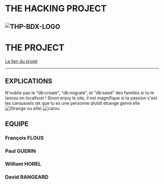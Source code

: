 # THE HACKING PROJECT
![THP-BDX-LOGO](http://image.noelshack.com/fichiers/2018/45/1/1541412703-thpbdx1.png)
---
# THE PROJECT

[Le lien du projet](https://car-ou-sel.herokuapp.com/)

---
## EXPLICATIONS

N'oublie pas le "db:create", "db:migrate", et "db:seed" des familles si tu le lances en localhost !
Sinon enjoy le site, il est magnifique si ta passion c'est les caroussels (et que tu es une personne plutôt étrange
genre elle
![Strange](https://media.giphy.com/media/4NrIV7ECIl6IG0OukS/giphy.gif) 
ou elle)
![carou](https://media.giphy.com/media/EsLPGRncATA0E/giphy.gif)


## EQUIPE

### François FLOUS

### Paul GUERIN

### William HOREL

### David RANGEARD

